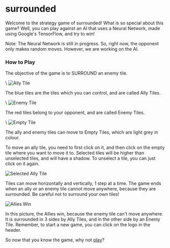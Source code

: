 # surrounded

Welcome to the strategy game of surrounded! What is so special about this game? Well, you can play against an AI that uses a 
Neural Network, made using Google's TensorFlow, and try to win!

Note: The Neural Network is still in progress. So, right now, the opponent only makes random moves. However, we are working on the AI.

### How to Play
The objective of the game is to SURROUND an enemy tile.

   \                ![Ally Tile](https://surrounded.herokuapp.com/images/ally_tile.png)

The blue tiles are the tiles which you can control, and are called Ally Tiles.

   \                ![Enemy Tile](https://surrounded.herokuapp.com/images/enemy_tile.png)

The red tiles belong to your opponent, and are called Enemy Tiles.

   \                ![Empty Tile](https://surrounded.herokuapp.com/images/empty_tile.png)

The ally and enemy tiles can move to Empty Tiles, which are light grey in colour.

To move an ally tile, you need to first click on it, and then click on the empty tile where you want 
to move it to. Selected tiles will be higher than unselected tiles, and will have a shadow. To unselect 
a tile, you can just click on it again.

![Selected Ally Tile](https://surrounded.herokuapp.com/images/selected_ally_tile.png)

Tiles can move horizontally and vertically, 1 step at a time. The game ends when an ally or an enemy tile 
cannot move anywhere, because they are surrounded. Be careful not to surround your own tiles!

![Allies Win](https://surrounded.herokuapp.com/images/ally_wins.png)

In this picture, the Allies win, because the enemy tile can't move anywhere. It is surrounded in 3 sides by Ally Tiles, 
and in the other side by an Enemy Tile. Remember, to start a new game, you can click on the logo in the header.


So now that you know the game, why not [play](https://surrounded.herokuapp.com)?
